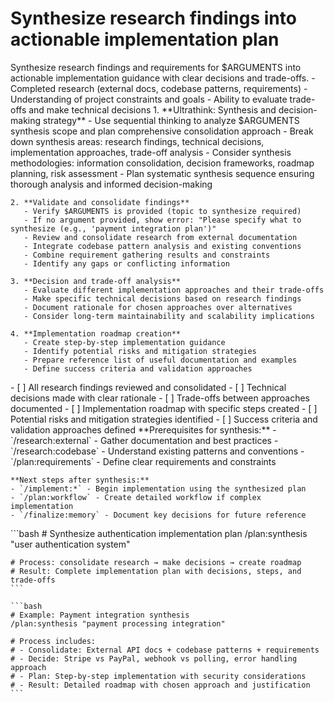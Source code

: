 # Synthesize research findings into actionable implementation plan

<instructions>
  <context>
    Synthesize research findings and requirements for $ARGUMENTS into actionable implementation guidance with clear decisions and trade-offs.
  </context>

  <requirements>
    - Completed research (external docs, codebase patterns, requirements)
    - Understanding of project constraints and goals
    - Ability to evaluate trade-offs and make technical decisions
  </requirements>

  <execution>
    1. **Ultrathink: Synthesis and decision-making strategy**
       - Use sequential thinking to analyze $ARGUMENTS synthesis scope and plan comprehensive consolidation approach
       - Break down synthesis areas: research findings, technical decisions, implementation approaches, trade-off analysis
       - Consider synthesis methodologies: information consolidation, decision frameworks, roadmap planning, risk assessment
       - Plan systematic synthesis sequence ensuring thorough analysis and informed decision-making

    2. **Validate and consolidate findings**
       - Verify $ARGUMENTS is provided (topic to synthesize required)
       - If no argument provided, show error: "Please specify what to synthesize (e.g., 'payment integration plan')"
       - Review and consolidate research from external documentation
       - Integrate codebase pattern analysis and existing conventions
       - Combine requirement gathering results and constraints
       - Identify any gaps or conflicting information

    3. **Decision and trade-off analysis**
       - Evaluate different implementation approaches and their trade-offs
       - Make specific technical decisions based on research findings
       - Document rationale for chosen approaches over alternatives
       - Consider long-term maintainability and scalability implications

    4. **Implementation roadmap creation**
       - Create step-by-step implementation guidance
       - Identify potential risks and mitigation strategies
       - Prepare reference list of useful documentation and examples
       - Define success criteria and validation approaches
  </execution>

  <validation>
    - [ ] All research findings reviewed and consolidated
    - [ ] Technical decisions made with clear rationale
    - [ ] Trade-offs between approaches documented
    - [ ] Implementation roadmap with specific steps created
    - [ ] Potential risks and mitigation strategies identified
    - [ ] Success criteria and validation approaches defined
  </validation>

  <workflow>
    **Prerequisites for synthesis:**
    - `/research:external` - Gather documentation and best practices
    - `/research:codebase` - Understand existing patterns and conventions
    - `/plan:requirements` - Define clear requirements and constraints

    **Next steps after synthesis:**
    - `/implement:*` - Begin implementation using the synthesized plan
    - `/plan:workflow` - Create detailed workflow if complex implementation
    - `/finalize:memory` - Document key decisions for future reference
  </workflow>

  <examples>
    ```bash
    # Synthesize authentication implementation plan
    /plan:synthesis "user authentication system"

    # Process: consolidate research → make decisions → create roadmap
    # Result: Complete implementation plan with decisions, steps, and trade-offs
    ```

    ```bash
    # Example: Payment integration synthesis
    /plan:synthesis "payment processing integration"

    # Process includes:
    # - Consolidate: External API docs + codebase patterns + requirements
    # - Decide: Stripe vs PayPal, webhook vs polling, error handling approach
    # - Plan: Step-by-step implementation with security considerations
    # - Result: Detailed roadmap with chosen approach and justification
    ```

  </examples>
</instructions>

